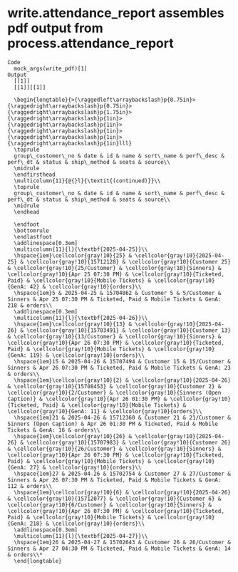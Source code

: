 # write.attendance_report assembles pdf output from process.attendance_report

    Code
      mock_args(write_pdf)[1]
    Output
      [[1]]
      [[1]][[1]]
      
      \begin{longtable}{>{\raggedleft\arraybackslash}p{0.75in}>{\raggedright\arraybackslash}p{0.75in}>{\raggedright\arraybackslash}p{1.75in}>{\raggedright\arraybackslash}p{1in}>{\raggedright\arraybackslash}p{1in}>{\raggedright\arraybackslash}p{1in}>{\raggedright\arraybackslash}p{1in}>{\raggedright\arraybackslash}p{1in}lll}
      \toprule
      group\_customer\_no & date & id & name & sort\_name & perf\_desc & perf\_dt & status & ship\_method & seats & source\\
      \midrule
      \endfirsthead
      \multicolumn{11}{@{}l}{\textit{(continued)}}\\
      \toprule
      group\_customer\_no & date & id & name & sort\_name & perf\_desc & perf\_dt & status & ship\_method & seats & source\\
      \midrule
      \endhead
      
      \endfoot
      \bottomrule
      \endlastfoot
      \addlinespace[0.3em]
      \multicolumn{11}{l}{\textbf{2025-04-25}}\\
      \hspace{1em}\cellcolor{gray!10}{25} & \cellcolor{gray!10}{2025-04-25} & \cellcolor{gray!10}{15712128} & \cellcolor{gray!10}{Customer 25} & \cellcolor{gray!10}{25/Customer} & \cellcolor{gray!10}{Sinners} & \cellcolor{gray!10}{Apr 25 07:30 PM} & \cellcolor{gray!10}{Ticketed, Paid} & \cellcolor{gray!10}{Mobile Tickets} & \cellcolor{gray!10}{GenA: 42} & \cellcolor{gray!10}{orders}\\
      \hspace{1em}5 & 2025-04-25 & 15704862 & Customer 5 & 5/Customer & Sinners & Apr 25 07:30 PM & Ticketed, Paid & Mobile Tickets & GenA: 218 & orders\\
      \addlinespace[0.3em]
      \multicolumn{11}{l}{\textbf{2025-04-26}}\\
      \hspace{1em}\cellcolor{gray!10}{13} & \cellcolor{gray!10}{2025-04-26} & \cellcolor{gray!10}{15703491} & \cellcolor{gray!10}{Customer 13} & \cellcolor{gray!10}{13/Customer} & \cellcolor{gray!10}{Sinners} & \cellcolor{gray!10}{Apr 26 07:30 PM} & \cellcolor{gray!10}{Ticketed, Paid} & \cellcolor{gray!10}{Mobile Tickets} & \cellcolor{gray!10}{GenA: 119} & \cellcolor{gray!10}{orders}\\
      \hspace{1em}15 & 2025-04-26 & 15707494 & Customer 15 & 15/Customer & Sinners & Apr 26 07:30 PM & Ticketed, Paid & Mobile Tickets & GenA: 23 & orders\\
      \hspace{1em}\cellcolor{gray!10}{2} & \cellcolor{gray!10}{2025-04-26} & \cellcolor{gray!10}{15708453} & \cellcolor{gray!10}{Customer 2} & \cellcolor{gray!10}{2/Customer} & \cellcolor{gray!10}{Sinners (Open Caption)} & \cellcolor{gray!10}{Apr 26 01:30 PM} & \cellcolor{gray!10}{Ticketed, Paid} & \cellcolor{gray!10}{Mobile Tickets} & \cellcolor{gray!10}{GenA: 11} & \cellcolor{gray!10}{orders}\\
      \hspace{1em}21 & 2025-04-26 & 15712360 & Customer 21 & 21/Customer & Sinners (Open Caption) & Apr 26 01:30 PM & Ticketed, Paid & Mobile Tickets & GenA: 16 & orders\\
      \hspace{1em}\cellcolor{gray!10}{26} & \cellcolor{gray!10}{2025-04-26} & \cellcolor{gray!10}{15707983} & \cellcolor{gray!10}{Customer 26} & \cellcolor{gray!10}{26/Customer} & \cellcolor{gray!10}{Sinners} & \cellcolor{gray!10}{Apr 26 07:30 PM} & \cellcolor{gray!10}{Ticketed, Paid} & \cellcolor{gray!10}{Mobile Tickets} & \cellcolor{gray!10}{GenA: 27} & \cellcolor{gray!10}{orders}\\
      \hspace{1em}27 & 2025-04-26 & 15702754 & Customer 27 & 27/Customer & Sinners & Apr 26 07:30 PM & Ticketed, Paid & Mobile Tickets & GenA: 112 & orders\\
      \hspace{1em}\cellcolor{gray!10}{6} & \cellcolor{gray!10}{2025-04-26} & \cellcolor{gray!10}{15712077} & \cellcolor{gray!10}{Customer 6} & \cellcolor{gray!10}{6/Customer} & \cellcolor{gray!10}{Sinners} & \cellcolor{gray!10}{Apr 26 07:30 PM} & \cellcolor{gray!10}{Ticketed, Paid} & \cellcolor{gray!10}{Mobile Tickets} & \cellcolor{gray!10}{GenA: 218} & \cellcolor{gray!10}{orders}\\
      \addlinespace[0.3em]
      \multicolumn{11}{l}{\textbf{2025-04-27}}\\
      \hspace{1em}26 & 2025-04-27 & 15702643 & Customer 26 & 26/Customer & Sinners & Apr 27 04:30 PM & Ticketed, Paid & Mobile Tickets & GenA: 14 & orders\\*
      \end{longtable}
      
      

